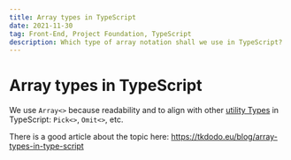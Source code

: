 ```yaml
---
title: Array types in TypeScript
date: 2021-11-30
tag: Front-End, Project Foundation, TypeScript
description: Which type of array notation shall we use in TypeScript?
---
```


# Array types in TypeScript

We use `Array<>` because readability and to align with other [utility Types](https://www.typescriptlang.org/docs/handbook/utility-types.html) in TypeScript: `Pick<>`, `Omit<>`, etc.

There is a good article about the topic here: https://tkdodo.eu/blog/array-types-in-type-script
